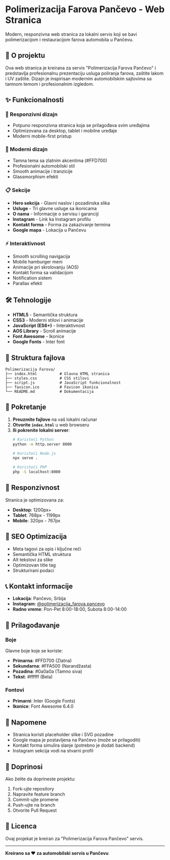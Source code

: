 # Polimerizacija Farova Pančevo - Web Stranica

Modern, responzivna web stranica za lokalni servis koji se bavi polimerizacijom i restauracijom farova automobila u Pančevu.

## 🚗 O projektu

Ova web stranica je kreirana za servis "Polimerizacija Farova Pančevo" i predstavlja profesionalnu prezentaciju usluga poliranja farova, zaštite lakom i UV zaštite. Dizajn je inspirisan modernim automobilskim sajtovima sa tamnom temom i profesionalnim izgledom.

## ✨ Funkcionalnosti

### 📱 Responzivni dizajn
- Potpuno responzivna stranica koja se prilagođava svim uređajima
- Optimizovana za desktop, tablet i mobilne uređaje
- Moderni mobile-first pristup

### 🎨 Moderni dizajn
- Tamna tema sa zlatnim akcentima (#FFD700)
- Profesionalni automobilski stil
- Smooth animacije i tranzicije
- Glassmorphism efekti

### 📋 Sekcije
- **Hero sekcija** - Glavni naslov i pozadinska slika
- **Usluge** - Tri glavne usluge sa ikonicama
- **O nama** - Informacije o servisu i garanciji
- **Instagram** - Link ka Instagram profilu
- **Kontakt forma** - Forma za zakazivanje termina
- **Google mapa** - Lokacija u Pančevu

### ⚡ Interaktivnost
- Smooth scrolling navigacija
- Mobile hamburger meni
- Animacije pri skrolovanju (AOS)
- Kontakt forma sa validacijom
- Notification sistem
- Parallax efekti

## 🛠️ Tehnologije

- **HTML5** - Semantička struktura
- **CSS3** - Moderni stilovi i animacije
- **JavaScript (ES6+)** - Interaktivnost
- **AOS Library** - Scroll animacije
- **Font Awesome** - Ikonice
- **Google Fonts** - Inter font

## 📁 Struktura fajlova

```
Polimerizacija Farova/
├── index.html          # Glavna HTML stranica
├── styles.css          # CSS stilovi
├── script.js           # JavaScript funkcionalnost
├── favicon.ico         # Favicon ikonica
└── README.md           # Dokumentacija
```

## 🚀 Pokretanje

1. **Preuzmite fajlove** na vaš lokalni računar
2. **Otvorite `index.html`** u web browseru
3. **Ili pokrenite lokalni server**:
   ```bash
   # Koristeći Python
   python -m http.server 8000
   
   # Koristeći Node.js
   npx serve .
   
   # Koristeći PHP
   php -S localhost:8000
   ```

## 📱 Responzivnost

Stranica je optimizovana za:
- **Desktop**: 1200px+
- **Tablet**: 768px - 1199px
- **Mobile**: 320px - 767px

## 🎯 SEO Optimizacija

- Meta tagovi za opis i ključne reči
- Semantička HTML struktura
- Alt tekstovi za slike
- Optimizovan title tag
- Strukturirani podaci

## 📞 Kontakt informacije

- **Lokacija**: Pančevo, Srbija
- **Instagram**: [@polimerizacija_farova.pancevo](https://www.instagram.com/polimerizacija_farova.pancevo/)
- **Radno vreme**: Pon-Pet 8:00-18:00, Subota 8:00-14:00

## 🔧 Prilagođavanje

### Boje
Glavne boje koje se koriste:
- **Primarna**: #FFD700 (Zlatna)
- **Sekundarna**: #FFA500 (Narandžasta)
- **Pozadina**: #0a0a0a (Tamno siva)
- **Tekst**: #ffffff (Bela)

### Fontovi
- **Primarni**: Inter (Google Fonts)
- **Ikonice**: Font Awesome 6.4.0

## 📝 Napomene

- Stranica koristi placeholder slike i SVG pozadine
- Google mapa je postavljena na Pančevo (može se prilagoditi)
- Kontakt forma simulira slanje (potrebno je dodati backend)
- Instagram sekcija vodi na stvarni profil

## 🤝 Doprinosi

Ako želite da doprineste projektu:
1. Fork-ujte repository
2. Napravite feature branch
3. Commit-ujte promene
4. Push-ujte na branch
5. Otvorite Pull Request

## 📄 Licenca

Ovaj projekat je kreiran za "Polimerizacija Farova Pančevo" servis.

---

**Kreirano sa ❤️ za automobilski servis u Pančevu** 